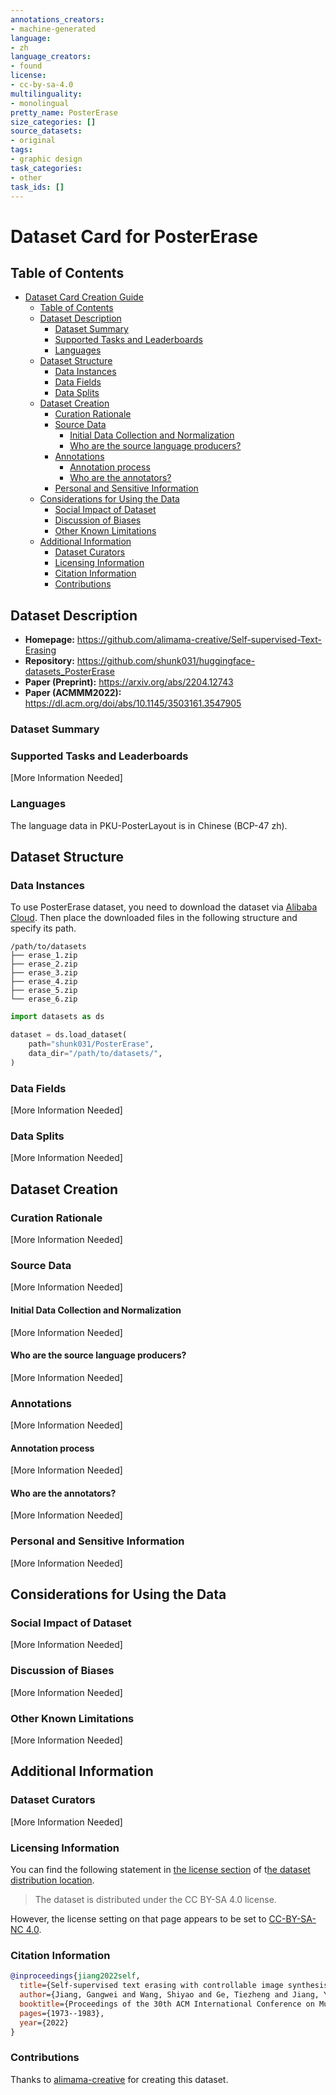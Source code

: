 ```yaml
---
annotations_creators:
- machine-generated
language:
- zh
language_creators:
- found
license:
- cc-by-sa-4.0
multilinguality:
- monolingual
pretty_name: PosterErase
size_categories: []
source_datasets:
- original
tags:
- graphic design
task_categories:
- other
task_ids: []
---
```


# Dataset Card for PosterErase

## Table of Contents
- [Dataset Card Creation Guide](#dataset-card-creation-guide)
  - [Table of Contents](#table-of-contents)
  - [Dataset Description](#dataset-description)
    - [Dataset Summary](#dataset-summary)
    - [Supported Tasks and Leaderboards](#supported-tasks-and-leaderboards)
    - [Languages](#languages)
  - [Dataset Structure](#dataset-structure)
    - [Data Instances](#data-instances)
    - [Data Fields](#data-fields)
    - [Data Splits](#data-splits)
  - [Dataset Creation](#dataset-creation)
    - [Curation Rationale](#curation-rationale)
    - [Source Data](#source-data)
      - [Initial Data Collection and Normalization](#initial-data-collection-and-normalization)
      - [Who are the source language producers?](#who-are-the-source-language-producers)
    - [Annotations](#annotations)
      - [Annotation process](#annotation-process)
      - [Who are the annotators?](#who-are-the-annotators)
    - [Personal and Sensitive Information](#personal-and-sensitive-information)
  - [Considerations for Using the Data](#considerations-for-using-the-data)
    - [Social Impact of Dataset](#social-impact-of-dataset)
    - [Discussion of Biases](#discussion-of-biases)
    - [Other Known Limitations](#other-known-limitations)
  - [Additional Information](#additional-information)
    - [Dataset Curators](#dataset-curators)
    - [Licensing Information](#licensing-information)
    - [Citation Information](#citation-information)
    - [Contributions](#contributions)

## Dataset Description

- **Homepage:** https://github.com/alimama-creative/Self-supervised-Text-Erasing
- **Repository:** https://github.com/shunk031/huggingface-datasets_PosterErase
- **Paper (Preprint):** https://arxiv.org/abs/2204.12743
- **Paper (ACMMM2022):** https://dl.acm.org/doi/abs/10.1145/3503161.3547905

### Dataset Summary

### Supported Tasks and Leaderboards

[More Information Needed]

### Languages

The language data in PKU-PosterLayout is in Chinese (BCP-47 zh).

## Dataset Structure

### Data Instances

To use PosterErase dataset, you need to download the dataset via [Alibaba Cloud](https://tianchi.aliyun.com/dataset/134810).
Then place the downloaded files in the following structure and specify its path.

```
/path/to/datasets
├── erase_1.zip
├── erase_2.zip
├── erase_3.zip
├── erase_4.zip
├── erase_5.zip
└── erase_6.zip
```

```python
import datasets as ds

dataset = ds.load_dataset(
    path="shunk031/PosterErase",
    data_dir="/path/to/datasets/",
)
```

### Data Fields

[More Information Needed]

### Data Splits

[More Information Needed]

## Dataset Creation

### Curation Rationale

[More Information Needed]

### Source Data

[More Information Needed]

#### Initial Data Collection and Normalization

[More Information Needed]

#### Who are the source language producers?

[More Information Needed]

### Annotations

[More Information Needed]

#### Annotation process

[More Information Needed]

#### Who are the annotators?

[More Information Needed]

### Personal and Sensitive Information

[More Information Needed]

## Considerations for Using the Data

### Social Impact of Dataset

[More Information Needed]

### Discussion of Biases

[More Information Needed]

### Other Known Limitations

[More Information Needed]

## Additional Information

### Dataset Curators

[More Information Needed]

### Licensing Information

You can find the following statement in [the license section](https://tianchi.aliyun.com/dataset/134810#license) of t[he dataset distribution location](https://tianchi.aliyun.com/dataset/134810).

> The dataset is distributed under the CC BY-SA 4.0 license.

However, the license setting on that page appears to be set to [CC-BY-SA-NC 4.0](http://creativecommons.org/licenses/by-sa/4.0/?spm=a2c22.12282016.0.0.7abc5a92qnyxdR).

### Citation Information

```bibtex
@inproceedings{jiang2022self,
  title={Self-supervised text erasing with controllable image synthesis},
  author={Jiang, Gangwei and Wang, Shiyao and Ge, Tiezheng and Jiang, Yuning and Wei, Ying and Lian, Defu},
  booktitle={Proceedings of the 30th ACM International Conference on Multimedia},
  pages={1973--1983},
  year={2022}
}
```

### Contributions

Thanks to [alimama-creative](https://github.com/alimama-creative) for creating this dataset.

